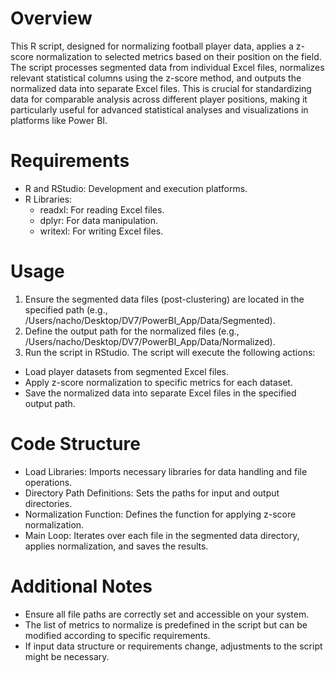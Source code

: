 # Overview
This R script, designed for normalizing football player data, applies a z-score normalization to selected metrics based on their position on the field. The script processes segmented data from individual Excel files, normalizes relevant statistical columns using the z-score method, and outputs the normalized data into separate Excel files. This is crucial for standardizing data for comparable analysis across different player positions, making it particularly useful for advanced statistical analyses and visualizations in platforms like Power BI.

# Requirements
- R and RStudio: Development and execution platforms.
- R Libraries:
  - readxl: For reading Excel files.
  - dplyr: For data manipulation.
  - writexl: For writing Excel files.

# Usage
1. Ensure the segmented data files (post-clustering) are located in the specified path (e.g., /Users/nacho/Desktop/DV7/PowerBI_App/Data/Segmented).
2. Define the output path for the normalized files (e.g., /Users/nacho/Desktop/DV7/PowerBI_App/Data/Normalized).
3. Run the script in RStudio. The script will execute the following actions:
  - Load player datasets from segmented Excel files.
  - Apply z-score normalization to specific metrics for each dataset.
  - Save the normalized data into separate Excel files in the specified output path.

# Code Structure
- Load Libraries: Imports necessary libraries for data handling and file operations.
- Directory Path Definitions: Sets the paths for input and output directories.
- Normalization Function: Defines the function for applying z-score normalization.
- Main Loop: Iterates over each file in the segmented data directory, applies normalization, and saves the results.

# Additional Notes
- Ensure all file paths are correctly set and accessible on your system.
- The list of metrics to normalize is predefined in the script but can be modified according to specific requirements.
- If input data structure or requirements change, adjustments to the script might be necessary.
